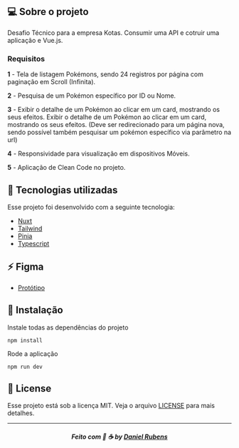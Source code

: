 ## 💻 Sobre o projeto

Desafio Técnico para a empresa Kotas.
Consumir uma API e cotruir uma aplicação e Vue.js.

### Requisitos
**1** - Tela de listagem Pokémons, sendo 24 registros por página com paginação em Scroll (Infinita).

**2** - Pesquisa de um Pokémon específico por ID ou Nome.

**3** - Exibir o detalhe de um Pokémon ao clicar em um card, mostrando os seus efeitos.
Exibir o detalhe de um Pokémon ao clicar em um card, mostrando os seus efeitos.
(Deve ser redirecionado para um página nova, sendo possível
também pesquisar um pokémon específico via parâmetro na url)

**4** - Responsividade para visualização em dispositivos Móveis. 

**5** - Aplicação de Clean Code no projeto.

## :rocket:  Tecnologias utilizadas
Esse projeto foi desenvolvido com a seguinte tecnologia:
- [Nuxt](https://nuxt.com/)
- [Tailwind ](https://tailwindcss.com/)
- [Pinia ](https://pinia.vuejs.org/)
- [Typescript ](https://www.typescriptlang.org/)

## :zap:  Figma
- [Protótipo](https://www.figma.com/file/7s6fPACcLCmef4JZ8cM35v/Teste-FrontEnd---Pokemon?node-id=0%3A1)


## 💾 Instalação

Instale todas as dependências do projeto

```
npm install
```

Rode a aplicação

```
npm run dev
```



## 📝 License

Esse projeto está sob a licença MIT. Veja o arquivo [LICENSE](LICENSE) para mais detalhes.

---
<h5 align="center">
    Feito com 🖤 ☕  by <a href="https://danielcrubens.github.io" target="_blank">Daniel Rubens</a>
</h5>
